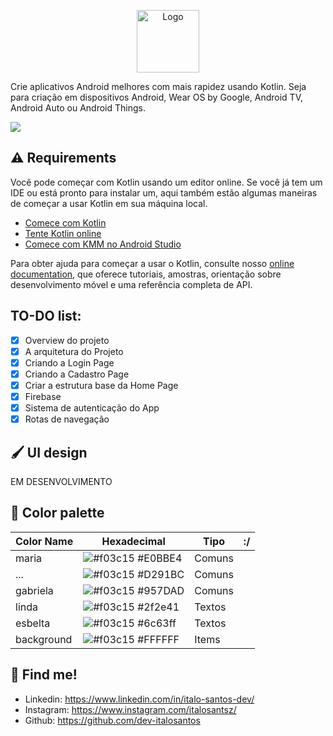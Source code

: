 <p align="center">
      <img src="https://s3.us-west-2.amazonaws.com/secure.notion-static.com/d3b49607-4643-471d-8e63-1d4d1365dffb/undraw_Developer_activity_re_39tg.svg?X-Amz-Algorithm=AWS4-HMAC-SHA256&X-Amz-Credential=AKIAT73L2G45O3KS52Y5%2F20210905%2Fus-west-2%2Fs3%2Faws4_request&X-Amz-Date=20210905T230508Z&X-Amz-Expires=86400&X-Amz-Signature=e1db7fb28b4a47f96fdfa048e1563fae4584183e40f0320b43b40b029fb1f91c&X-Amz-SignedHeaders=host&response-content-disposition=filename%20%3D%22undraw_Developer_activity_re_39tg.svg%22" width="100" alt="Logo"/>
</p>

Crie aplicativos Android melhores com mais rapidez usando Kotlin. Seja para criação em dispositivos Android, Wear OS by Google, Android TV, Android Auto ou Android Things.

<img src="https://s3.us-west-2.amazonaws.com/secure.notion-static.com/ae0ecefb-b2bf-43db-8683-0e2e34d937d1/Untitled.png?X-Amz-Algorithm=AWS4-HMAC-SHA256&X-Amz-Credential=AKIAT73L2G45O3KS52Y5%2F20210905%2Fus-west-2%2Fs3%2Faws4_request&X-Amz-Date=20210905T223458Z&X-Amz-Expires=86400&X-Amz-Signature=14fe191795d00cf9f1f2a5dac72ee2a3afb167fad00610d3ab510de6e6df255e&X-Amz-SignedHeaders=host&response-content-disposition=filename%20%3D%22Untitled.png%22">

## ⚠️ Requirements

Você pode começar com Kotlin usando um editor online. Se você já tem um IDE ou está pronto para instalar um, aqui também estão algumas maneiras de começar a usar Kotlin em sua máquina local.


- [Comece com Kotlin](https://kotlinlang.org/docs/getting-started.html)
- [Tente Kotlin online](https://play.kotlinlang.org/?_gl=1*qnz5mb*_ga*Mjk4NDgzMzcwLjE2MzA3OTU2ODc.*_ga_J6T75801PF*MTYzMDg4MDgxOC4yLjEuMTYzMDg4MDg5NC41Nw..&_ga=2.93322968.477480900.1630795688-298483370.1630795687#eyJ2ZXJzaW9uIjoiMS41LjMwIiwicGxhdGZvcm0iOiJqYXZhIiwiYXJncyI6IiIsIm5vbmVNYXJrZXJzIjp0cnVlLCJ0aGVtZSI6ImlkZWEiLCJjb2RlIjoiLyoqXG4gKiBZb3UgY2FuIGVkaXQsIHJ1biwgYW5kIHNoYXJlIHRoaXMgY29kZS4gXG4gKiBwbGF5LmtvdGxpbmxhbmcub3JnIFxuICovXG5cbmZ1biBtYWluKCkge1xuICAgIHByaW50bG4oXCJIZWxsbywgd29ybGQhISFcIilcbn0ifQ==)
- [Comece com KMM no Android Studio](https://kotlinlang.org/docs/mobile/getting-started.html)

Para obter ajuda para começar a usar o Kotlin, consulte nosso
[online documentation](https://kotlinlang.org/docs/home.html), que oferece tutoriais,
amostras, orientação sobre desenvolvimento móvel e uma referência completa de API.

## TO-DO list:
- [x] Overview do projeto
- [x] A arquitetura do Projeto
- [x] Criando a Login Page
- [x] Criando a Cadastro Page
- [x] Criar a estrutura base da Home Page
- [x] Firebase
- [x] Sistema de autenticação do App
- [x] Rotas de navegação

## 🖌️ UI design

EM DESENVOLVIMENTO

## 🎨 Color palette
 
| Color Name | Hexadecimal | Tipo | :/ |
|--|--|--|--|
| maria |![#f03c15](https://via.placeholder.com/20/E0BBE4/000000?text=+) #E0BBE4 |Comuns |
| ... | ![#f03c15](https://via.placeholder.com/20/D291BC/000000?text=+) #D291BC |Comuns |
| gabriela |![#f03c15](https://via.placeholder.com/20/957DAD/000000?text=+) #957DAD |Comuns |
| linda |![#f03c15](https://via.placeholder.com/20/2f2e41/000000?text=+) #2f2e41 |Textos |
| esbelta |![#f03c15](https://via.placeholder.com/20/6c63ff/000000?text=+) #6c63ff |Textos |
| background |![#f03c15](https://via.placeholder.com/20/FFFFFF/000000?text=+) #FFFFFF |Items |
 

## 🔗 Find me!
- Linkedin: https://www.linkedin.com/in/italo-santos-dev/
- Instagram: https://www.instagram.com/italosantsz/
- Github: https://github.com/dev-italosantos

